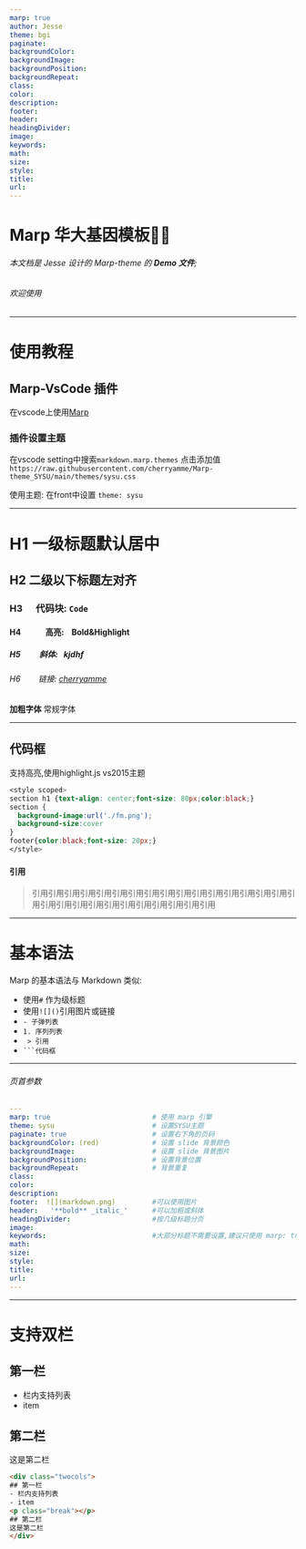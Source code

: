```yaml
---
marp: true
author: Jesse
theme: bgi
paginate: 
backgroundColor: 
backgroundImage: 
backgroundPosition:
backgroundRepeat: 
class: 
color: 
description: 
footer: 
header: 
headingDivider: 
image: 
keywords: 
math: 
size:
style: 
title:
url: 
---
```



# Marp 华大基因模板🎈🎃

###### 本文档是 Jesse 设计的 Marp-theme 的 **Demo 文件**;
###### 欢迎使用


---
<!-- paginate: true -->

# 使用教程
## Marp-VsCode 插件
在vscode上使用[Marp](https://marp.app/)
### 插件设置主题
在vscode setting中搜索`markdown.marp.themes`
点击添加值
`https://raw.githubusercontent.com/cherryamme/Marp-theme_SYSU/main/themes/sysu.css`

使用主题:   在front中设置  `theme: sysu`


---
# H1 一级标题默认居中
## H2  二级以下标题左对齐
### H3   &nbsp;&nbsp;&nbsp;&nbsp;  代码块: `Code`
#### H4  &nbsp;&nbsp;&nbsp;&nbsp;&nbsp;&nbsp;&nbsp;&nbsp;&nbsp;&nbsp;&nbsp;&nbsp;高亮:&nbsp;&nbsp;&nbsp;&nbsp;**Bold&Highlight**
##### H5  &nbsp;&nbsp;&nbsp;&nbsp;&nbsp;&nbsp;&nbsp;&nbsp;&nbsp;斜体:&nbsp;&nbsp;&nbsp;*kjdhf*
###### H6  &nbsp;&nbsp;&nbsp;&nbsp;&nbsp;&nbsp; 链接: [cherryamme](https://cherryamme.com)

**加粗字体** 常规字体


---

## 代码框

  支持高亮,使用highlight.js vs2015主题
```css
<style scoped>
section h1 {text-align: center;font-size: 80px;color:black;}
section {
  background-image:url('./fm.png');
  background-size:cover
}
footer{color:black;font-size: 20px;} 
</style>
```

#### 引用

> 引用引用引用引用引用引用引用引用引用引用引用引用引用引用引用引用引用引用引用引用引用引用引用引用引用引用引用引用



---

# 基本语法
Marp 的基本语法与 Markdown 类似:
- 使用`#` 作为级标题
- 使用`![]()`引用图片或链接
- `- 子弹列表`
- `1. 序列列表`
- ` > 引用`
- ` ```代码框 `

---

###### 页首参数

```yaml
---
marp: true                         # 使用 marp 引擎
theme: sysu                        # 设置SYSU主题
paginate: true                     # 设置右下角的页码
backgroundColor: (red)             # 设置 slide 背景颜色
backgroundImage:                   # 设置 slide 背景图片
backgroundPosition:                # 设置背景位置
backgroundRepeat:                  # 背景重复
class:                             
color:                             
description:                       
footer:  ![](markdown.png)         #可以使用图片
header:   '**bold** _italic_'      #可以加粗或斜体
headingDivider:                    #按几级标题分页
image:                  
keywords:                          #大部分标题不需要设置,建议只使用 marp: true 和 theme: sysu
math:                   
size:                   
style:                  
title:                  
url:                    
---
```

---
# 支持双栏
<div class="twocols">

## 第一栏
- 栏内支持列表
- item
<p class="break"></p>

## 第二栏
这是第二栏
</div>




```html
<div class="twocols">
## 第一栏
- 栏内支持列表
- item
<p class="break"></p>
## 第二栏
这是第二栏
</div>
```